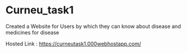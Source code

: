 # Curneu_task1

Created a Website for Users by which they can know about disease and medicines for disease

Hosted Link : https://curneutask1.000webhostapp.com/
